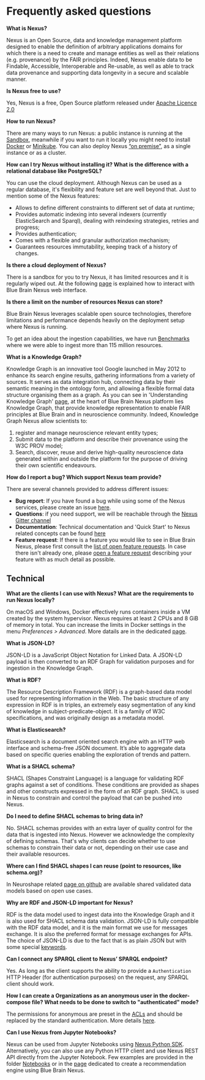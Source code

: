 # Frequently asked questions

**What is Nexus?**

Nexus is an Open Source, data and knowledge management platform designed to enable the definition of arbitrary applications domains for which there is a need to create and manage entities as well as their relations (e.g. provenance) by the FAIR principles. Indeed, Nexus enable data to be Findable, Accessible, Interoperable and Re-usable, as well as able to track data provenance and supporting data longevity in a secure and scalable manner.


**Is Nexus free to use?**

Yes, Nexus is a free, Open Source platform released under [Apache Licence 2.0](https://opensource.org/licenses/Apache-2.0)


**How to run Nexus?**

There are many ways to run Nexus: a public instance is running at the [Sandbox](https://sandbox.bluebrainnexus.io/web/), meanwhile if you want to run it locally you might need to install [Docker](/getting-started/running-nexus/index.html#docker) or [Minikube](/getting-started/running-nexus/index.html#run-nexus-locally-with-minikube). You can also deploy Nexus [“on premise”](/getting-started/running-nexus/index.html#on-premise-cloud-deployment), as a single instance or as a cluster.


**How can I try Nexus without installing it? What is the difference with a relational database like PostgreSQL?**

You can use the cloud deployment.
Although Nexus can be used as a regular database, it's flexibility and feature set are well beyond that. 
Just to mention some of the Nexus features:
- Allows to define different constraints to different set of data at runtime;
- Provides automatic indexing into several indexers (currently ElasticSearch and Sparql), dealing with reindexing strategies, retries and progress;
- Provides authentication;
- Comes with a flexible and granular authorization mechanism;
- Guarantees resources immutability, keeping track of a history of changes.


**Is there a cloud deployment of Nexus?**

There is a sandbox for you to try Nexus, it has limited resources and it is regularly wiped out. At the following [page](/getting-started/webapps.html) is explained how to interact with Blue Brain Nexus web interface. 


**Is there a limit on the number of resources Nexus can store?**

Blue Brain Nexus leverages scalable open source technologies, therefore limitations and performance depends heavily on the deployment setup where Nexus is running.

To get an idea about the ingestion capabilities, we have run [Benchmarks](/additional-info/benchmarks/data-volume-and-scenarios.html) where we were able to ingest more than 115 million resources.


**What is a Knowledge Graph?**

Knowledge Graph is an innovative tool Google launched in May 2012 to enhance its search engine results, gathering informations from a variety of sources. It serves as data integration hub, connecting data by their semantic meaning in the ontology form, and allowing a flexible formal data structure organising them as a graph.
As you can see in 'Understanding Knowledge Graph' [page](/tutorial/knowledge-graph/index.html), at the heart of Blue Brain Nexus platform lies Knowledge Graph, that provide knowledge representation to enable FAIR principles at Blue Brain and in neuroscience community.
Indeed, Knowledge Graph Nexus allow scientists to: 
1. register and manage neuroscience relevant entity types; 
2. Submit data to the platform and describe their provenance using the W3C PROV model; 
3. Search, discover, reuse and derive high-quality neuroscience data generated within and outside the platform for the purpose of driving their own scientific endeavours.


**How do I report a bug? Which support Nexus team provide?**

There are several channels provided to address different issues:
- **Bug report**: If you have found a bug while using some of the Nexus services, please create an issue [here](https://github.com/BlueBrain/nexus/issues/new?labels=bug).
- **Questions**: if you need support, we will be reachable through the [Nexus Gitter channel](https://gitter.im/BlueBrain/nexus)
- **Documentation**: Technical documentation and 'Quick Start' to Nexus related concepts can be found [here](https://bluebrain.github.io/nexus/docs)
- **Feature request**: If there is a feature you would like to see in Blue Brain Nexus, please first consult the [list of open feature requests](https://github.com/BlueBrain/nexus/issues?q=is%3Aopen+is%3Aissue+label%3Afeature). In case there isn't already one, please [open a feature request](https://github.com/BlueBrain/nexus/issues/new?labels=feature) describing your feature with as much detail as possible.

## Technical


**What are the clients I can use with Nexus? What are the requirements to run Nexus locally?**

On macOS and Windows, Docker effectively runs containers inside a VM created by the system hypervisor. Nexus requires at least 2 CPUs and 8 GiB of memory in total. You can increase the limits in Docker settings in the menu *Preferences > Advanced*. More datails are in the dedicated [page](/getting-started/running-nexus/index.html).


**What is JSON-LD?**

JSON-LD is a JavaScript Object Notation for Linked Data. A JSON-LD payload is then converted to an RDF Graph for validation purposes and for ingestion in the Knowledge Graph.


**What is RDF?**

The Resource Description Framework (RDF) is a graph-based data model used for representing information in the Web. The basic structure of any expression in RDF is in triples, an extremely easy segmentation of any kind of knowledge in subject-predicate-object. It is a family of W3C specifications, and was originally design as a metadata model.
 
 
**What is Elasticsearch?**

Elasticsearch is a document oriented search engine with an HTTP web interface and schema-free JSON document. It’s able to aggregate data based on specific queries enabling the exploration of trends and pattern.


**What is a SHACL schema?**

SHACL (Shapes Constraint Language) is a language for validating RDF graphs against a set of conditions. These conditions are provided as shapes and other constructs expressed in the form of an RDF graph.
SHACL is used in Nexus to constrain and control the payload that can be pushed into Nexus.


**Do I need to define SHACL schemas to bring data in?**

No. SHACL schemas provides with an extra layer of quality control for the data that is ingested into Nexus. However we acknowledge the complexity of defining schemas. That's why clients can decide whether to use schemas to constrain their data or not, depending on their use case and their available resources.


**Where can I find SHACL shapes I can reuse (point to resources, like schema.org)?**

In Neuroshape related [page on github](https://github.com/INCF/neuroshapes) are available shared validated data models based on open use cases.


**Why are RDF and JSON-LD important for Nexus?**

RDF is the data model used to ingest data into the Knowledge Graph and it is also used for SHACL schema data validation. JSON-LD is fully compatible with the RDF data model, and it is the main format we use for messages exchange. It is also the preferred format for message exchanges for APIs. The choice of JSON-LD is due to the fact that is as plain JSON but with some special [keywords](https://json-ld.org/spec/latest/json-ld/#syntax-tokens-and-keywords). 


**Can I connect any SPARQL client to Nexus’ SPARQL endpoint?**

Yes. As long as the client supports the ability to provide a ```Authentication``` HTTP Header (for authentication purposes) on the request, any SPARQL client should work.


**How I can create a Organizations as an anonymous user in the docker-compose file? What needs to be done to switch to "authenticated" mode?**

The permissions for anonymous are preset in the [ACLs](/api/1.0/iam/iam-permissions-api.html) and should be replaced by the standard authentication. More details [here](/api/1.0/iam/iam-permissions-api.html).


**Can I use Nexus from Jupyter Notebooks?**

Nexus can be used from Jupyter Notebooks using [Nexus Python SDK](https://github.com/BlueBrain/nexus-python-sdk/). Alternatively, you can also use any Python HTTP client and use Nexus REST API directly from the Jupyter Notebook. Few examples are provided in the folder [Notebooks](https://github.com/BlueBrain/nexus-python-sdk/tree/master/notebooks) or in the [page](https://github.com/BlueBrain/nexus/blob/master/src/main/paradox/docs/tutorial/notebooks/Recommendation%20System%20via%20Nexus.ipynb) dedicated to create a recommendation engine using Blue Brain Nexus.
